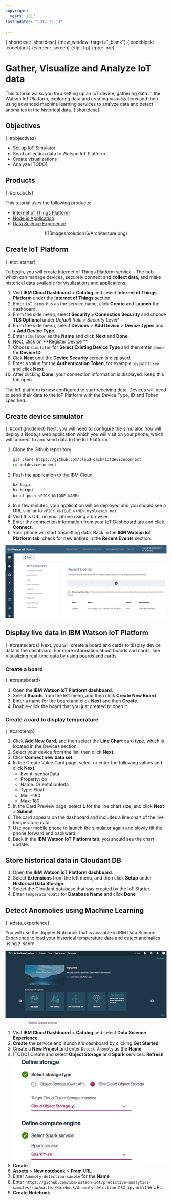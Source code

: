```yaml
---
copyright:
  years: 2017
lastupdated: "2017-12-13"

---
```


{:shortdesc: .shortdesc}
{:new_window: target="_blank"}
{:codeblock: .codeblock}
{:screen: .screen}
{:tip: .tip}
{:pre: .pre}

# Gather, Visualize and Analyze IoT data
This tutorial walks you thru setting up an IoT device, gathering data in the Watson IoT Platform, exploring data and creating visualizations and then using advanced machine learning services to analyze data and detect anomalies in the historical data.
{:shortdesc}

## Objectives
{: #objectives}

* Set up IoT Simulator
* Send collection data to Watson IoT Platform
* Create visualizations
* Analyze [TODO]

## Products
{: #products}

This tutorial uses the following products:
* [Internet of Things Platform](https://console.bluemix.net/catalog/services/internet-of-things-platform)
* [Node.js Application](https://console.ng.bluemix.net/catalog/)
* [Data Science Experience](https://console.bluemix.net/catalog/services/data-science-experience)

<p style="text-align: center;">
![](images/solution16/Architecture.png)
</p>

## Create IoT Platform
{: #iot_starter}

To begin, you will create Internet of Things Platform service - The hub which can manage devices, securely connect and **collect data**, and make historical data available for visulizations and applications.

1. Visit **IBM Cloud Dashboard** > **Catalog** and select **Internet of Things Platform** under the **Internet of Things** section.
2. Enter `IoT demo hub` as the service name, click **Create** and **Launch** the dashboard.
3. From the side menu, select **Security > Connection Security** and choose **TLS Optional** under *Default Rule > Security Level**
3. From the side menu, select **Devices** > **Add Device** > **Device Types**  and **+ Add Device Type**.
5. Enter `simulator` as the **Name** and click **Next** and **Done**.
6. Next, click on **Register Device **
7. Choose `simulator` for **Select Existing Device Type** and then enter `phone` for **Device ID**.
8. Cick **Next** until the **Device Security** screen is displayed.
9. Enter a value for the **Authentication Token**, for example: `myauthtoken` and click **Next**
10. After clicking **Done**, your connection information is displayed. Keep this tab open.

The IoT platform is now configured to start receiving data. Devices will need to send their data to the IoT Platform with the Device Type, ID and Token specified.

## Create device simulator
{: #confignodered}
Next, you will need to configure the simulator. You will deploy a Node.js web application which you will visit on your phone, which will connect to and send data to the IoT Platform.

1. Clone the Github repository:
   ```bash
   git clone https://github.com/cloud-dach/iotdeviceconnect
   cd iotdeviceconnect
   ```
2. Push the application to the IBM Cloud.
   ```bash
   bx login
   bx target --cf
   bx cf push <PICK_UNIQUE_NAME>
   ```
3. In a few minutes, your application will be deployed and you should see a URL similar to `<PICK_UNIQUE_NAME>.mybluemix.net`
4. Visit this URL on your phone using a browser.
5. Enter the connection information from your IoT Dashboard tab and click **Connect**.
6. Your phone will start trasmitting data. Back in the **IBM Watson IoT Platform tab**, check for new entires in the **Recent Events** section.

  ![](images/solution16/recent_events.png)

## Display live data in IBM Watson IoT Platform
{: #createcards}
Next, you will create a board and cards to display device data in the dashboard. For more information about boards and cards, see [Visualizing real-time data by using boards and cards](https://console.ng.bluemix.net/docs/services/IoT/data_visualization.html).

### Create a board
{: #createboard}

1. Open the **IBM Watson IoT Platform dashboard**.
2. Select **Boards** from the left menu, and then click **Create New Board**.
3. Enter a name for the board and click **Next** and then **Create**.  
4. Double-click the board that you just created to open it.

### Create a card to display temperature
{: #cardtemp}
1. Click **Add New Card**, and then select the **Line Chart** card type, which is located in the Devices section.
2. Select your device from the list, then click **Next**.
3. Click **Connect new data set**.
4. In the Create Value Card page, select or enter the following values and click **Next**.
   - Event: sensorData
   - Property: ob
   - Name: OrientationBeta
   - Type: Float
   - Min: -180
   - Max: 180
5. In the Card Preview page, select **L** for the line chart size, and click **Next** > **Submit**
6. The  card appears on the dashboard and includes a line chart of the live temperature data.
8. Use your mobile phone to launch the simulator again and slowly tilt the phone forward and backward.
8. Back in the **IBM Watson IoT Platform tab**, you should see the chart update.

## Store historical data in Cloudant DB
1. Open the **IBM Watson IoT Platform dashboard**.
2. Select **Extensions** from the left menu, and then click **Setup** under **Historical Data Storage**.
3. Select the Cloudant database that was created by the IoT Starter.
4. Enter `TemperatureData` for **Database Name** and click **Done**

## Detect Anomolies using Machine Learning
{: #data_experience}

You will use the Jupyter Notebook that is available in IBM Data Science Experience to load your historical temperature data and detect anomalies using z-score.

![](images/solution16/DSX.png)

1. Visit **IBM Cloud Dashboard** > **Catalog** and select **Data Science Experience**.
2. **Create** the service and launch it's dashboard by clicking **Get Started**
3. Create a **New Project** and enter `Detect Anomoly` as the **Name**.
4. [TODO] Create and select **Object Storage** and **Spark** services. **Refresh**
  ![](images/solution16/define_storage.png)
5. **Create**.
6. **Assets** > **New notebook** > **From URL**
7. Enter `Anomoly-detection-sample` for the **Name**
8. Enter `https://github.com/ibm-watson-iot/predictive-analytics-samples/raw/master/Notebook/Anomaly-detection-DSX.ipynb` in the URL.
9. **Create Notebook**

